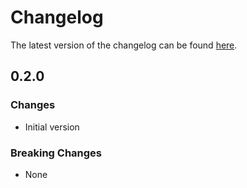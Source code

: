 # Changelog

The latest version of the changelog can be found [here](https://github.com/Azure/bicep-registry-modules/blob/main/avm/ptn/mgmt-groups/subscription-placement/CHANGELOG.md).

## 0.2.0

### Changes

- Initial version

### Breaking Changes

- None
